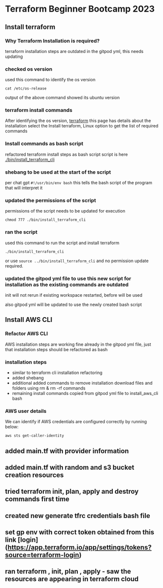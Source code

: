 # Terraform Beginner Bootcamp 2023
## Install terraform

### Why Terraform Installation is required?
terraform installation steps are outdated in the gitpod yml, this needs updating

### checked os version
used this command to identify the os version

```
cat /etc/os-release

```
output of the above command showed its ubuntu version

### terraform install commands

After identifying the os version, [terraform](https://developer.hashicorp.com/terraform/tutorials/aws-get-started/install-cli) this page has details about the installation
select the Install terraform, Linux option to get the list of required commands

### Install commands as bash script

refactored terraform install steps as bash script
script is here [./bin/install_terraform_cli](./bin/install_terraform_cli)

###  shebang to be used at the start of the script
per chat gpt  `#!/usr/bin/env bash`
this tells the bash script of the program that will interpret it

### updated the permissions of the script
permissions of the script needs to be updated for execution

`chmod 777 ./bin/install_terraform_cli`

### ran the script

used this command to run the script and install terraform

`./bin/install_terraform_cli`

or use `source ../bin/install_terraform_cli` and no permission update required. 

### updated the gitpod yml file to use this new script for installation as the existing commands are outdated

init will not rerun if existing workspace restarted, before will be used

also gitpod yml will be updated to use the newly created bash script

## Install AWS CLI

### Refactor AWS CLI
AWS installation steps are working fine already in the gitpod yml file, just that installation steps should be refactored as bash

### installation steps
- similar to terraform cli installation refactoring
- added shebang
- additional added commands to remove installation download files and folders using rm & rm -rf commands
- remaining install commands copied from gitpod yml file to install_aws_cli bash

### AWS user details
We can identify if AWS credentials are configured correctly by running below:
```sh
aws sts get-caller-identity
```
## added main.tf with provider information
## added main.tf with random and s3 bucket creation resources
## tried terraform init, plan, apply and destroy commands first time
## created new generate tfrc credentials bash file
## set gp env with correct token obtained from this link [login] (https://app.terraform.io/app/settings/tokens?source=terraform-login)
## ran terraform , init, plan , apply - saw the resources are appearing in terraform cloud
